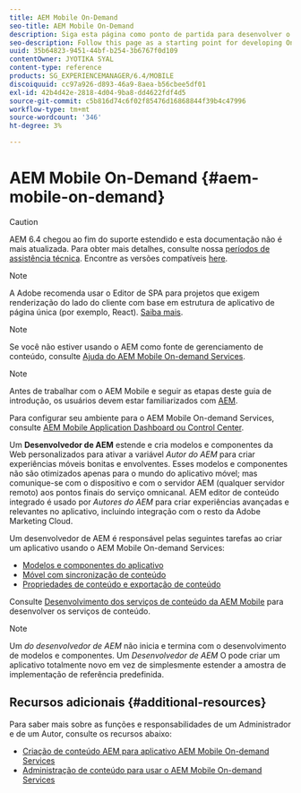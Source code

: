 ```yaml
---
title: AEM Mobile On-Demand
seo-title: AEM Mobile On-Demand
description: Siga esta página como ponto de partida para desenvolver o aplicativo de serviços sob demanda com o AEM (Adobe Experience Manager). A página aborda os tópicos que são relevantes para um desenvolvedor de um aplicativo.
seo-description: Follow this page as a starting point for developing On-Demand Services app with AEM (Adobe Experience Manager). The page covers the topics that are relevant to a developer of an app.
uuid: 35b64823-9451-44bf-b254-3b6767f0d109
contentOwner: JYOTIKA SYAL
content-type: reference
products: SG_EXPERIENCEMANAGER/6.4/MOBILE
discoiquuid: cc97a926-d893-46a9-8aea-b56cbee5df01
exl-id: 42b4d42e-2818-4d04-9ba8-dd4622fdf4d5
source-git-commit: c5b816d74c6f02f85476d16868844f39b4c47996
workflow-type: tm+mt
source-wordcount: '346'
ht-degree: 3%

---
```


# AEM Mobile On-Demand {#aem-mobile-on-demand}

>[!CAUTION]
>
>AEM 6.4 chegou ao fim do suporte estendido e esta documentação não é mais atualizada. Para obter mais detalhes, consulte nossa [períodos de assistência técnica](https://helpx.adobe.com/br/support/programs/eol-matrix.html). Encontre as versões compatíveis [here](https://experienceleague.adobe.com/docs/).

>[!NOTE]
>
>A Adobe recomenda usar o Editor de SPA para projetos que exigem renderização do lado do cliente com base em estrutura de aplicativo de página única (por exemplo, React). [Saiba mais](/help/sites-developing/spa-overview.md).

>[!NOTE]
>
>Se você não estiver usando o AEM como fonte de gerenciamento de conteúdo, consulte [Ajuda do AEM Mobile On-demand Services](https://helpx.adobe.com/digital-publishing-solution/topics.html).

>[!NOTE]
>
>Antes de trabalhar com o AEM Mobile e seguir as etapas deste guia de introdução, os usuários devem estar familiarizados com [AEM](/help/sites-deploying/deploy.md).
>
>Para configurar seu ambiente para o AEM Mobile On-demand Services, consulte [AEM Mobile Application Dashboard ou Control Center](/help/mobile/mobile-apps-ondemand-application-dashboard.md).

Um **Desenvolvedor de AEM** estende e cria modelos e componentes da Web personalizados para ativar a variável *Autor do AEM* para criar experiências móveis bonitas e envolventes. Esses modelos e componentes não são otimizados apenas para o mundo do aplicativo móvel; mas comunique-se com o dispositivo e com o servidor AEM (qualquer servidor remoto) aos pontos finais do serviço omnicanal. AEM editor de conteúdo integrado é usado por *Autores do AEM* para criar experiências avançadas e relevantes no aplicativo, incluindo integração com o resto da Adobe Marketing Cloud.

Um desenvolvedor de AEM é responsável pelas seguintes tarefas ao criar um aplicativo usando o AEM Mobile On-demand Services:

* [Modelos e componentes do aplicativo](/help/mobile/app-templates-and-components1.md)
* [Móvel com sincronização de conteúdo](/help/mobile/mobile-ondemand-contentsync.md)
* [Propriedades de conteúdo e exportação de conteúdo](/help/mobile/on-demand-content-properties-exporting.md)

Consulte [Desenvolvimento dos serviços de conteúdo da AEM Mobile](/help/mobile/developing-content-services.md) para desenvolver os serviços de conteúdo.

>[!NOTE]
>
>Um *do desenvolvedor de AEM* não inicia e termina com o desenvolvimento de modelos e componentes. Um *Desenvolvedor de AEM* O pode criar um aplicativo totalmente novo em vez de simplesmente estender a amostra de implementação de referência predefinida.

## Recursos adicionais {#additional-resources}

Para saber mais sobre as funções e responsabilidades de um Administrador e de um Autor, consulte os recursos abaixo:

* [Criação de conteúdo AEM para aplicativo AEM Mobile On-demand Services](/help/mobile/mobile-apps-ondemand.md)
* [Administração de conteúdo para usar o AEM Mobile On-demand Services](/help/mobile/aem-mobile.md)
